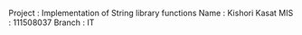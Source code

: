 Project : Implementation of String library functions
Name : Kishori Kasat
MIS : 111508037
Branch : IT


